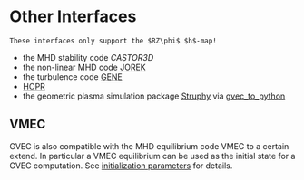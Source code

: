 # Other Interfaces
```{warning}
These interfaces only support the $RZ\phi$ $h$-map!
```

* the MHD stability code *CASTOR3D*
* the non-linear MHD code [JOREK](https://www.jorek.eu/)
* the turbulence code [GENE](https://genecode.org/)
* [HOPR](https://hopr.readthedocs.io)
* the geometric plasma simulation package [Struphy](https://struphy.pages.mpcdf.de/struphy) via [gvec_to_python](https://gitlab.mpcdf.mpg.de/gvec-group/gvec_to_python)

## VMEC
GVEC is also compatible with the MHD equilibrium code VMEC to a certain extend.
In particular a VMEC equilibrium can be used as the initial state for a GVEC computation.
See [initialization parameters](./gvec-parameter-list.md#initialization-parameters) for details.
